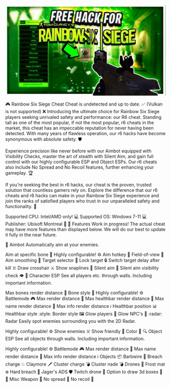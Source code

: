 ![Preview Image](maxresdefault.jpg)

🎮 Rainbow Six Siege Cheat Cheat is undetected and up to date. ✅ (Vulkan is not supported) ❌ Introducing the ultimate choice for Rainbow Six Siege players seeking unrivaled safety and performance: our R6 cheat. Standing tall as one of the most popular, if not the most popular, r6 cheats in the market, this cheat has an impeccable reputation for never having been detected. With many years of flawless operation, our r6 hacks have become synonymous with absolute safety. 🛡️

Experience precision like never before with our Aimbot equipped with Visibility Checks, master the art of stealth with Silent Aim, and gain full control with our highly configurable ESP and Object ESPs. Our r6 cheats also include No Spread and No Recoil features, further enhancing your gameplay. 🏆

If you're seeking the best in r6 hacks, our cheat is the proven, trusted solution that countless gamers rely on. Explore the difference that our r6 cheats and r6 hacks can make in your Rainbow Six Siege experience and join the ranks of satisfied players who trust in our unparalleled safety and functionality. 🏅

Supported CPU: Intel/AMD only! 💻 Supported OS: Windows 7-11 💻 Publisher: Ubisoft Montreal 🏢 🚧 Features Work in progress! The actual cheat may have more features than displayed below. We will do our best to update it fully in the near future.

🎯 Aimbot Automatically aim at your enemies.

Aim at specific bone 🦴 Highly configurable! ⚙️ Aim hotkey 🔑 Field-of-view 👀 Aim smoothing 🤝 Target selector 🎯 Lock target 🔒 Switch target delay after kill ☠️ Draw crosshair ⚔️ Show snaplines 📐 Silent aim 🤫 Silent aim visibility check 👁️ 👤 Character ESP See all players etc. through walls. Including important information.

Max bones render distance 🔭 Bone style 🎨 Highly configurable! ⚙️ Battlemode 🎮 Max render distance 🔭 Max healthbar render distance 💓 Max name render distance 📛 Max info render distance ℹ️ Healthbar position 📊 Healthbar style :style: Border style 🖼️ Glow players 🌟 Glow NPC's 🤖 :radar: Radar Easily spot enemies surrounding you with the 2D Radar.

Highly configurable! ⚙️ Show enemies ☠️ Show friendly 👤 Color 🌈 🔍 Object ESP See all objects through walls. Including important information.

Highly configurable! ⚙️ Battlemode 🎮 Max render distance 🔭 Max name render distance 📛 Max info render distance ℹ️ Objects 📦 Barbwire 🔧 Breach charge 💥 Claymore 🗡️ Cluster charge 💣 Cluster nade 💣 Drones 🤖 Frost mat ❄️ Hard breach 🔨 Jager's ADS 🛡️ Twitch drone 🤖 Option to draw 3d boxes 🎨 🔧 Misc Weapon 🔫 No spread 🚫 No recoil 🚫